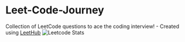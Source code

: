 # Leet-Code-Journey
Collection of LeetCode questions to ace the coding interview! - Created using [LeetHub](https://github.com/QasimWani/LeetHub)
![Leetcode Stats](https://leetcard.jacoblin.cool/memon0101?ext=heatmap)
